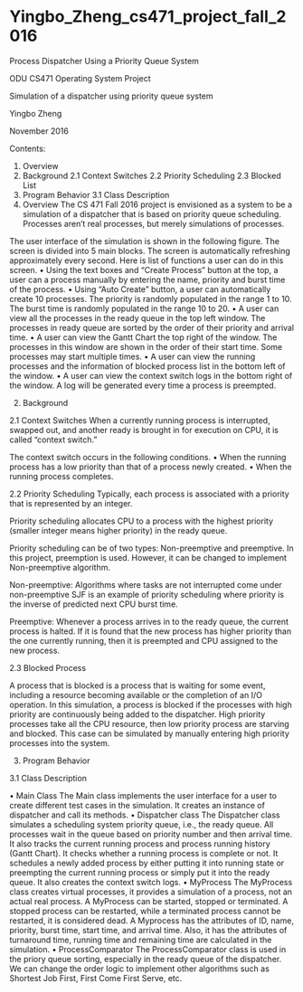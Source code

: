 # Yingbo_Zheng_cs471_project_fall_2016
Process Dispatcher Using a Priority Queue System

ODU CS471 Operating System Project

Simulation of a dispatcher using priority queue system

Yingbo Zheng

November 2016 

Contents:
1. Overview
2. Background
2.1 Context Switches
2.2 Priority Scheduling
2.3 Blocked List
3. Program Behavior
3.1 Class Description
 
1. Overview
The CS 471 Fall 2016 project is envisioned as a system to be a simulation of a dispatcher that is based on priority queue scheduling. Processes aren’t real processes, but merely simulations of processes.

The user interface of the simulation is shown in the following figure. 
The screen is divided into 5 main blocks. The screen is automatically refreshing approximately every second.
Here is list of functions a user can do in this screen.
•	Using the text boxes and “Create Process” button at the top, a user can a process manually by entering the name, priority and burst time of the process.
•	Using “Auto Create” button, a user can automatically create 10 processes. The priority is randomly populated in the range 1 to 10. The burst time is randomly populated in the range 10 to 20.
•	A user can view all the processes in the ready queue in the top left window. The processes in ready queue are sorted by the order of their priority and arrival time.
•	A user can view the Gantt Chart the top right of the window.  The processes in this window are shown in the order of their start time. Some processes may start multiple times.
•	A user can view the running processes and the information of blocked process list in the bottom left of the window.
•	A user can view the context switch logs in the bottom right of the window. A log will be generated every time a process is preempted.

2. Background

2.1 Context Switches
When a currently running process is interrupted, swapped out, and another ready is brought in for execution on CPU, it is called “context switch.”

The context switch occurs in the following conditions.
•	When the running process has a low priority than that of a process newly created.
•	When the running process completes.

2.2 Priority Scheduling
Typically, each process is associated with a priority that is represented by an integer. 

Priority scheduling allocates CPU to a process with the highest priority (smaller integer means higher priority) in the ready queue.

Priority scheduling can be of two types: Non-preemptive and preemptive. In this project, preemption is used. However, it can be changed to implement Non-preemptive algorithm.

Non-preemptive: Algorithms where tasks are not interrupted come under non-preemptive
SJF is an example of priority scheduling where priority is the inverse of predicted next CPU burst time.

Preemptive: Whenever a process arrives in to the ready queue, the current process is halted. If it is found that the new process has higher priority than the one currently running, then it is preempted and CPU assigned to the new process. 

2.3 Blocked Process

A process that is blocked is a process that is waiting for some event, including a resource becoming available or the completion of an I/O operation.
In this simulation, a process is blocked if the processes with high priority are continuously being added to the dispatcher. High priority processes take all the CPU resource, then low priority process are starving and blocked.
This case can be simulated by manually entering high priority processes into the system. 

3. Program Behavior

3.1 Class Description

•	Main Class
The Main class implements the user interface for a user to create different test cases in the simulation. It creates an instance of dispatcher and call its methods.
•	Dispatcher class
The Dispatcher class simulates a scheduling system priority queue, i.e., the ready queue. All processes wait in the queue based on priority number and then arrival time.
It also tracks the current running process and process running history (Gantt Chart).  It checks whether a running process is complete or not. It schedules a newly added process by either putting it into running state or preempting the current running process or simply put it into the ready queue. It also creates the context switch logs.
•	MyProcess
The MyProcess class creates virtual processes, it provides a simulation of a process, not an actual real process. A MyProcess can be started, stopped or terminated. A stopped process can be restarted, while a terminated process cannot be restarted, it is considered dead.
A Myprocess has the attributes of ID, name, priority, burst time, start time, and arrival time. Also, it has the attributes of turnaround time, running time and remaining time are calculated in the simulation.
•	ProcessComparator
The ProcessComparator class is used in the priory queue sorting, especially in the ready queue of the dispatcher. We can change the order logic to implement other algorithms such as Shortest Job First, First Come First Serve, etc.


